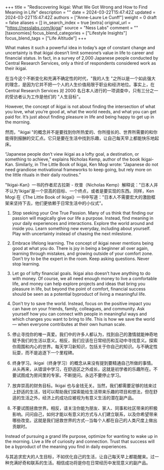 +++
title = "Rediscovering Ikigai: What We Got Wrong and How to Find Meaning in Life"
description = ""
date = 2024-03-22T15:47:42Z
updated = 2024-03-22T15:47:42Z
authors = ["Anne-Laure Le Cunff"]
weight = 0
draft = false
aliases = []
in_search_index = true
[extra]
original_url = "https://nesslabs.com/ikigai"
source = "Ness Labs"
comment = ""
[taxonomies]
focus_blend_categories = ["Lifestyle Insights"]
focus_blend_tags = ["Life Altitude"]
+++

What makes it such a powerful idea in today’s age of constant change and uncertainty is that ikigai doesn’t limit someone’s value in life to career and financial status. In fact, in a survey of 2,000 Japanese people conducted by Central Research Services, only a third of respondents considered work as their ikigai.

在当今这个不断变化和充满不确定性的时代，"我的人生 "之所以是一个如此强大的理念，是因为它并不把一个人的人生价值局限于职业和经济地位。事实上，在 Central Research Services 对 2000 名日本人进行的一项调查中，只有三分之一的受访者认为工作是他们的 "人生目标"。

However, the concept of ikigai is not about finding the intersection of what you love, what you’re good at, what the world needs, and what you can get paid for. It’s just about finding pleasure in life and being happy to get up in the morning.

然而，"ikigai "的概念并不是要找到你所热爱的、你所擅长的、世界所需要的和你能得到报酬的交汇点。它只是要在生活中找到乐趣，让自己每天早上都能快乐地起床。

“Japanese people don’t view ikigai as a lofty goal, a destination, or something to achieve,” explains Nicholas Kemp, author of the book Ikigai-Kan. Similarly, in The Little Book of Ikigai, Ken Mogi wrote: “Japanese do not need grandiose motivational frameworks to keep going, but rely more on the little rituals in their daily routines.”

"Ikigai-Kan》一书的作者尼古拉斯 - 坎普（Nicholas Kemp）解释说："日本人并不认为'Ikigai'是一个崇高的目标、一个终点，或者是要实现的东西。同样，Ken Mogi 在《The Little Book of Ikigai》一书中写道："日本人不需要宏大的激励框架来坚持下去，他们更依赖于日常生活中的小仪式"。

1. Stop seeking your One True Passion. Many of us think that finding our passion will magically give our life a purpose. Instead, find meaning in your daily experiences and interactions. Explore the world around and inside you. Learn something new everyday, including about yourself. Play with uncertainty instead of chasing the next milestone.
2. Embrace lifelong learning. The concept of ikigai never mentions being good at what you do. There is joy in being a beginner all over again, learning through mistakes, and growing outside of your comfort zone. Don’t try to be the expert in the room. Keep asking questions. Never stop learning.
3. Let go of lofty financial goals. Ikigai also doesn’t have anything to do with money. Of course, we all need enough money to live a comfortable life, and money can help explore projects and ideas that bring you pleasure in life, but beyond the point of comfort, financial success should be seen as a potential byproduct of living a meaningful life.
4. Don’t try to save the world. Instead, focus on the positive impact you can have on your friends, family, colleagues, and community. Ask yourself how you can connect with people in meaningful ways and which changes you want to bring to life. This is how we save the world — when everyone contributes at their own human scale.

5. 停止寻找你的唯一真爱。我们中的许多人都认为，找到自己的激情就能神奇地赋予我们的生活以意义。相反，我们应该在日常经历和互动中寻找意义。探索你周围和内心的世界。每天学习新知识，包括关于你自己的知识。与不确定性玩耍，而不是追逐下一个里程碑。
6. 终身学习。ikigai（终身学习）的概念从来没有提到要精通自己所做的事情。从头再来，从错误中学习，在舒适区之外成长，这就是初学者的乐趣所在。不要试图成为房间里的专家。不断提问。永远不要停止学习。
7. 放弃崇高的财务目标。Ikigai 也与金钱无关。当然，我们都需要足够的钱来过上舒适的生活，钱可以帮助我们探索能给生活带来乐趣的项目和想法，但在舒适的生活之外，经济上的成功应被视为有意义生活的潜在副产品。
8. 不要试图拯救世界。相反，请关注你能为朋友、家人、同事和社区带来的积极影响。问问自己，如何才能以有意义的方式与人们建立联系，以及你希望带来哪些改变。这就是我们拯救世界的方式--当每个人都在自己的人类尺度上做出贡献时。

Instead of pursuing a grand life purpose, optimize for wanting to wake up in the morning. Live a life of curiosity and connection. Trust that success will be a byproduct of the meaning you find in daily experiences.

与其追求宏大的人生目标，不如优化自己的生活，让自己每天早上都能醒来。过一种充满好奇和联系的生活。相信成功将是你在日常经历中发现意义的副产品。
